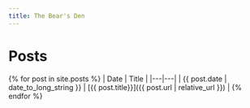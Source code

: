 ```yaml
---
title: The Bear's Den
---
```


# Posts
{% for post in site.posts %}
| Date | Title |
|---|---|
| {{ post.date | date_to_long_string }} | [{{ post.title}}]({{ post.url | relative_url }}) |
{% endfor %}
